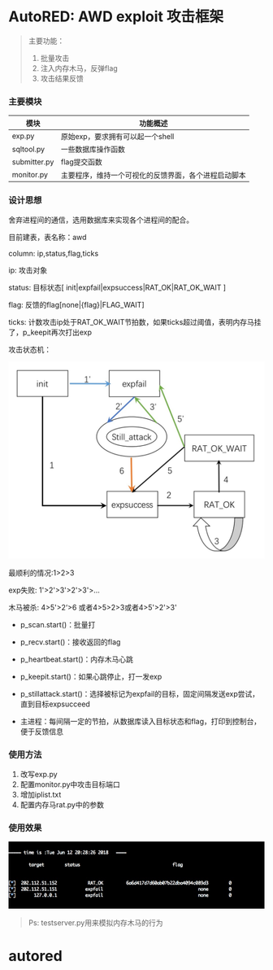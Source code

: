 # AutoRED: AWD exploit 攻击框架

> 主要功能：
>
> 1. 批量攻击
> 2. 注入内存木马，反弹flag
> 3. 攻击结果反馈





### 主要模块

| 模块         | 功能概述                                             |
| ------------ | ---------------------------------------------------- |
| exp.py       | 原始exp，要求拥有可以起一个shell                     |
| sqltool.py   | 一些数据库操作函数                                   |
| submitter.py | flag提交函数                                         |
| monitor.py   | 主要程序，维持一个可视化的反馈界面，各个进程启动脚本 |





### 设计思想

舍弃进程间的通信，选用数据库来实现各个进程间的配合。

目前建表，表名称：awd

column: ip,status,flag,ticks



ip:		攻击对象

status:	目标状态[ init|expfail|expsuccess|RAT_OK|RAT_OK_WAIT ]

flag:	反馈的flag[none|{flag}|FLAG_WAIT]

ticks:	计数攻击ip处于RAT_OK_WAIT节拍数，如果ticks超过阈值，表明内存马挂了，p_keepit再次打出exp



攻击状态机：

![avatar](./flow.jpg)

最顺利的情况:1>2>3

exp失败: 1'>2'>3'>2'>3'>...

木马被杀: 4>5'>2‘>6 或者4>5>2>3或者4>5'>2'>3'



* p_scan.start()：批量打
* p_recv.start()：接收返回的flag
* p_heartbeat.start()：内存木马心跳

* p_keepit.start()：如果心跳停止，打一发exp

* p_stillattack.start()：选择被标记为expfail的目标，固定间隔发送exp尝试，直到目标expsucceed
* 主进程：每间隔一定的节拍，从数据库读入目标状态和flag，打印到控制台，便于反馈信息





### 使用方法

1. 改写exp.py
2. 配置monitor.py中攻击目标端口
3. 增加iplist.txt
4. 配置内存马rat.py中的参数





### 使用效果

![avatar](./screen.jpg)



> Ps: testserver.py用来模拟内存木马的行为









# autored
